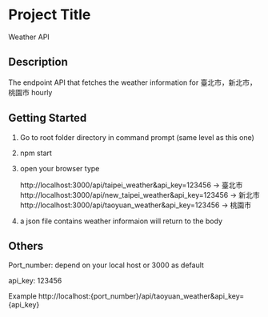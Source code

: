 # Project Title

Weather API

## Description

The endpoint API that fetches the weather information for 臺北市，新北市，桃園市 hourly

## Getting Started
1. Go to root folder directory in command prompt (same level as this one)
2. npm start 
3. open your browser type
 
    http://localhost:3000/api/taipei_weather&api_key=123456  -> 臺北市
    http://localhost:3000/api/new_taipei_weather&api_key=123456  -> 新北市
    http://localhost:3000/api/taoyuan_weather&api_key=123456  -> 桃園市

4. a json file contains weather informaion will return to the body


## Others
Port_number: depend on your local host or 3000 as default

api_key: 123456

Example
    http://localhost:{port_number}/api/taoyuan_weather&api_key={api_key}

